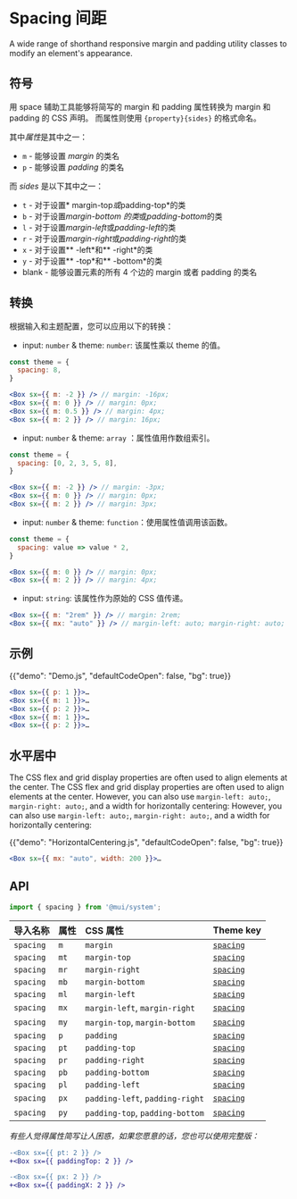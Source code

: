 # Spacing 间距

<p class="description">A wide range of shorthand responsive margin and padding utility classes to modify an element's appearance.</p>

## 符号

用 space 辅助工具能够将简写的 margin 和 padding 属性转换为 margin 和 padding 的 CSS 声明。 而属性则使用 `{property}{sides}` 的格式命名。

其中*属性*是其中之一：

- `m` - 能够设置 _margin_ 的类名
- `p` - 能够设置 _padding_ 的类名

而 _sides_ 是以下其中之一：

- `t` - 对于设置* margin-top*或*padding-top*的类
- `b` - 对于设置*margin-bottom 的类*或*padding-bottom*的类
- `l` - 对于设置*margin-left*或*padding-left*的类
- `r` - 对于设置*margin-right*或*padding-right*的类
- `x` - 对于设置** -left\*和** -right\*的类
- `y` - 对于设置** -top\*和** -bottom\*的类
- blank - 能够设置元素的所有 4 个边的 margin 或者 padding 的类名

## 转换

根据输入和主题配置，您可以应用以下的转换：

- input: `number` & theme: `number`: 该属性乘以 theme 的值。

```jsx
const theme = {
  spacing: 8,
}

<Box sx={{ m: -2 }} /> // margin: -16px;
<Box sx={{ m: 0 }} /> // margin: 0px;
<Box sx={{ m: 0.5 }} /> // margin: 4px;
<Box sx={{ m: 2 }} /> // margin: 16px;
```

- input: `number` & theme: `array` ：属性值用作数组索引。

```jsx
const theme = {
  spacing: [0, 2, 3, 5, 8],
}

<Box sx={{ m: -2 }} /> // margin: -3px;
<Box sx={{ m: 0 }} /> // margin: 0px;
<Box sx={{ m: 2 }} /> // margin: 3px;
```

- input: `number` & theme: `function`：使用属性值调用该函数。

```jsx
const theme = {
  spacing: value => value * 2,
}

<Box sx={{ m: 0 }} /> // margin: 0px;
<Box sx={{ m: 2 }} /> // margin: 4px;
```

- input: `string`: 该属性作为原始的 CSS 值传递。

```jsx
<Box sx={{ m: "2rem" }} /> // margin: 2rem;
<Box sx={{ mx: "auto" }} /> // margin-left: auto; margin-right: auto;
```

## 示例

{{"demo": "Demo.js", "defaultCodeOpen": false, "bg": true}}

```jsx
<Box sx={{ p: 1 }}>…
<Box sx={{ m: 1 }}>…
<Box sx={{ p: 2 }}>…
<Box sx={{ m: 1 }}>…
<Box sx={{ p: 2 }}>…
```

## 水平居中

The CSS flex and grid display properties are often used to align elements at the center. The CSS flex and grid display properties are often used to align elements at the center. However, you can also use `margin-left: auto;`, `margin-right: auto;`, and a width for horizontally centering: However, you can also use `margin-left: auto;`, `margin-right: auto;`, and a width for horizontally centering:

{{"demo": "HorizontalCentering.js", "defaultCodeOpen": false, "bg": true}}

```jsx
<Box sx={{ mx: "auto", width: 200 }}>…
```

## API

```js
import { spacing } from '@mui/system';
```

| 导入名称      | 属性   | CSS 属性                          | Theme key                                                                    |
|:--------- |:---- |:------------------------------- |:---------------------------------------------------------------------------- |
| `spacing` | `m`  | `margin`                        | [`spacing`](/material-ui/customization/default-theme/?expand-path=$.spacing) |
| `spacing` | `mt` | `margin-top`                    | [`spacing`](/material-ui/customization/default-theme/?expand-path=$.spacing) |
| `spacing` | `mr` | `margin-right`                  | [`spacing`](/material-ui/customization/default-theme/?expand-path=$.spacing) |
| `spacing` | `mb` | `margin-bottom`                 | [`spacing`](/material-ui/customization/default-theme/?expand-path=$.spacing) |
| `spacing` | `ml` | `margin-left`                   | [`spacing`](/material-ui/customization/default-theme/?expand-path=$.spacing) |
| `spacing` | `mx` | `margin-left`, `margin-right`   | [`spacing`](/material-ui/customization/default-theme/?expand-path=$.spacing) |
| `spacing` | `my` | `margin-top`, `margin-bottom`   | [`spacing`](/material-ui/customization/default-theme/?expand-path=$.spacing) |
| `spacing` | `p`  | `padding`                       | [`spacing`](/material-ui/customization/default-theme/?expand-path=$.spacing) |
| `spacing` | `pt` | `padding-top`                   | [`spacing`](/material-ui/customization/default-theme/?expand-path=$.spacing) |
| `spacing` | `pr` | `padding-right`                 | [`spacing`](/material-ui/customization/default-theme/?expand-path=$.spacing) |
| `spacing` | `pb` | `padding-bottom`                | [`spacing`](/material-ui/customization/default-theme/?expand-path=$.spacing) |
| `spacing` | `pl` | `padding-left`                  | [`spacing`](/material-ui/customization/default-theme/?expand-path=$.spacing) |
| `spacing` | `px` | `padding-left`, `padding-right` | [`spacing`](/material-ui/customization/default-theme/?expand-path=$.spacing) |
| `spacing` | `py` | `padding-top`, `padding-bottom` | [`spacing`](/material-ui/customization/default-theme/?expand-path=$.spacing) |

_有些人觉得属性简写让人困惑，如果您愿意的话，您也可以使用完整版：_

```diff
-<Box sx={{ pt: 2 }} />
+<Box sx={{ paddingTop: 2 }} />
```

```diff
-<Box sx={{ px: 2 }} />
+<Box sx={{ paddingX: 2 }} />
```

